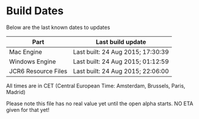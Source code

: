 # Build Dates

Below are the last known dates to updates

Part | Last build update
-----|-----
Mac Engine | Last built: 24 Aug 2015; 17:30:39
Windows Engine | Last built: 24 Aug 2015; 01:12:59
JCR6 Resource Files | Last built: 24 Aug 2015; 22:06:00
All times are in CET (Central European Time: Amsterdam, Brussels, Paris, Madrid)


Please note this file has no real value yet until the open alpha starts. NO ETA given for that yet!
